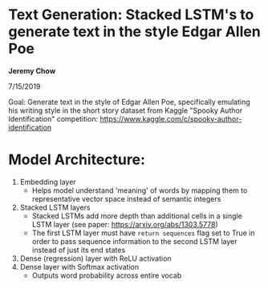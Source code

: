 # Text Generation: Stacked LSTM's to generate text in the style Edgar Allen Poe

**Jeremy Chow**

7/15/2019

Goal: Generate text in the style of Edgar Allen Poe, specifically emulating his writing style in the short story dataset from Kaggle "Spooky Author Identification" competition: https://www.kaggle.com/c/spooky-author-identification 

# Model Architecture:
1. Embedding layer
    - Helps model understand 'meaning' of words by mapping them to representative vector space instead of semantic integers
2. Stacked LSTM layers
    - Stacked LSTMs add more depth than additional cells in a single LSTM layer (see paper: https://arxiv.org/abs/1303.5778)
    - The first LSTM layer must have `return sequences` flag set to True in order to pass sequence information to the second LSTM layer instead of just its end states
3. Dense (regression) layer with ReLU activation
4. Dense layer with Softmax activation 
    - Outputs word probability across entire vocab